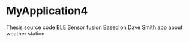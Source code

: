 # MyApplication4
Thesis source code
BLE
Sensor fusion
Based on Dave Smith app about weather station
